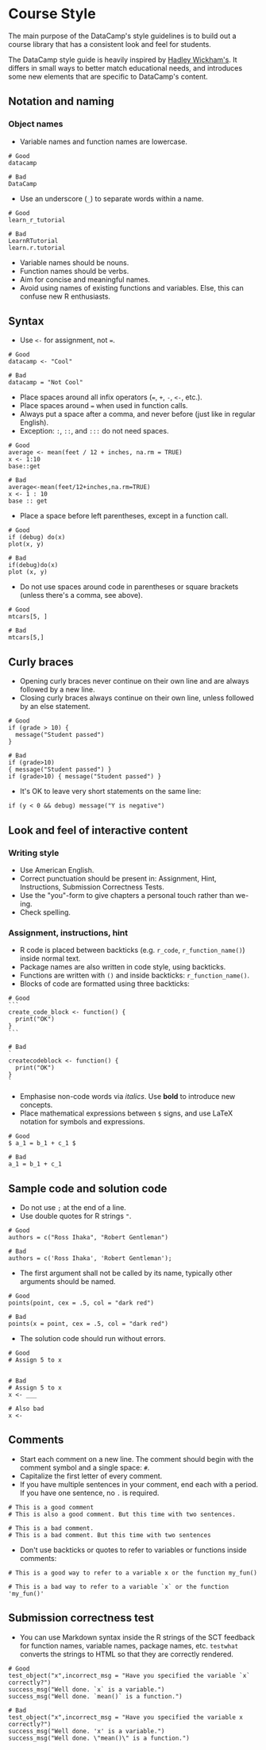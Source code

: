 # Course Style

The main purpose of the DataCamp's style guidelines is to build out a course library that has a consistent look and feel for students.

The DataCamp style guide is heavily inspired by [Hadley Wickham's](http://r-pkgs.had.co.nz/style.html). It differs in small ways to better match educational needs, and introduces some new elements that are specific to DataCamp's content.

## Notation and naming

### Object names

- Variable names and function names are lowercase.

~~~~~
# Good
datacamp

# Bad
DataCamp
~~~~~

- Use an underscore (`_`) to separate words within a name.

~~~~~
# Good
learn_r_tutorial

# Bad
LearnRTutorial
learn.r.tutorial
~~~~~

- Variable names should be nouns.
- Function names should be verbs.
- Aim for concise and meaningful names.
- Avoid using names of existing functions and variables. Else, this can confuse new R enthusiasts.

## Syntax

- Use `<-` for assignment, not `=`.

~~~~~
# Good
datacamp <- "Cool"

# Bad
datacamp = "Not Cool"
~~~~~

- Place spaces around all infix operators (`=`, `+`, `-`, `<-`, etc.). 
- Place spaces around `=` when used in function calls. 
- Always put a space after a comma, and never before (just like in regular English).
- Exception: `:`, `::`, and `:::` do not need spaces.

~~~~~
# Good
average <- mean(feet / 12 + inches, na.rm = TRUE)
x <- 1:10
base::get

# Bad
average<-mean(feet/12+inches,na.rm=TRUE)
x <- 1 : 10
base :: get
~~~~~

- Place a space before left parentheses, except in a function call.

~~~~~
# Good
if (debug) do(x)
plot(x, y)

# Bad
if(debug)do(x)
plot (x, y)
~~~~~

- Do not use spaces around code in parentheses or square brackets (unless there's a comma, see above).

~~~~~
# Good
mtcars[5, ]

# Bad
mtcars[5,]
~~~~~

## Curly braces

- Opening curly braces never continue on their own line and are always followed by a new line.
- Closing curly braces always continue on their own line, unless followed by an else statement.

~~~~~
# Good
if (grade > 10) {
  message("Student passed")
}

# Bad
if (grade>10)
{ message("Student passed") }
if (grade>10) { message("Student passed") }
~~~~~

- It's OK to leave very short statements on the same line:

~~~~~
if (y < 0 && debug) message("Y is negative")
~~~~~

## Look and feel of interactive content

### Writing style

- Use American English.
- Correct punctuation should be present in: Assignment, Hint, Instructions, Submission Correctness Tests.
- Use the "you"-form to give chapters a personal touch rather than we-ing.
- Check spelling.

### Assignment, instructions, hint

- R code is placed between backticks (e.g. `r_code`, `r_function_name()`) inside normal text.
- Package names are also written in code style, using backticks.
- Functions are written with `()` and inside backticks: `r_function_name()`.
- Blocks of code are formatted using three backticks: 

~~~~~
# Good
```
create_code_block <- function() {
  print("OK")
}
```

# Bad
`
createcodeblock <- function() {
  print("OK")
}
`
~~~~~

- Emphasise non-code words via _italics_. Use **bold** to introduce new concepts.
- Place mathematical expressions between `$` signs, and use LaTeX notation for symbols and expressions.

~~~~~
# Good
$ a_1 = b_1 + c_1 $

# Bad
a_1 = b_1 + c_1
~~~~~

## Sample code and solution code

- Do not use `;` at the end of a line.
- Use double quotes for R strings `"`.

~~~~~
# Good
authors = c("Ross Ihaka", "Robert Gentleman")

# Bad
authors = c('Ross Ihaka', 'Robert Gentleman');
~~~~~

- The first argument shall not be called by its name, typically other arguments should be named.

~~~~~
# Good
points(point, cex = .5, col = "dark red")

# Bad
points(x = point, cex = .5, col = "dark red")
~~~~~

- The solution code should run without errors.

~~~~~
# Good
# Assign 5 to x


# Bad
# Assign 5 to x
x <- ___

# Also bad
x <-
~~~~~

## Comments

- Start each comment on a new line. The comment should begin with the comment symbol and a single space: `#`.
- Capitalize the first letter of every comment.
- If you have multiple sentences in your comment, end each with a period. If you have one sentence, no `.` is required.

~~~~~
# This is a good comment
# This is also a good comment. But this time with two sentences.

# This is a bad comment. 
# This is a bad comment. But this time with two sentences
~~~~~

- Don't use backticks or quotes to refer to variables or functions inside comments:

~~~~~
# This is a good way to refer to a variable x or the function my_fun()

# This is a bad way to refer to a variable `x` or the function 'my_fun()'
~~~~~

## Submission correctness test

- You can use Markdown syntax inside the R strings of the SCT feedback for function names, variable names, package names, etc. `testwhat` converts the strings to HTML so that they are correctly rendered.

~~~~~
# Good
test_object("x",incorrect_msg = "Have you specified the variable `x` correctly?")
success_msg("Well done. `x` is a variable.")
success_msg("Well done. `mean()` is a function.")

# Bad
test_object("x",incorrect_msg = "Have you specified the variable x correctly?")
success_msg("Well done. 'x' is a variable.")
success_msg("Well done. \"mean()\" is a function.")
~~~~~

